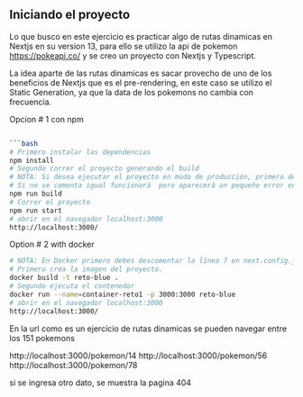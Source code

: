 ## Iniciando el proyecto

Lo que busco en este ejercicio es practicar algo de rutas dinamicas en Nextjs en su version 13, para ello se utilizo la api de pokemon https://pokeapi.co/ y se creo un proyecto con Nextjs y Typescript.

La idea aparte de las rutas dinamicas es sacar provecho de uno de los beneficios de Nextjs que es el pre-rendering, en este caso se utilizo el Static Generation, ya que la data de los pokemons no cambia con frecuencia.

Opcion # 1 con npm

````bash

```bash
# Primero instalar las dependencias
npm install
# Segundo correr el proyecto generando el build
# NOTA: Si desea ejecutar el proyecto en modo de producción, primero debe comentar en next.config.js la línea 7
# Si no se comenta igual funcionará  pero aparecerá un pequeño error en la consola
npm run build
# Correr el proyecto
npm run start
# abrir en el navegador localhost:3000
http://localhost:3000/
````

Option # 2 with docker

```bash
# NOTA: En Docker primero debes descomentar la línea 7 en next.config.js
# Primero crea la imagen del proyecto.
docker build -t reto-blue .
# Segundo ejecuta el contenedor
docker run --name=container-reto1 -p 3000:3000 reto-blue
# abrir en el navegador localhost:3000
http://localhost:3000/

```

En la url como es un ejercicio de rutas dinamicas se pueden navegar entre los 151 pokemons

http://localhost:3000/pokemon/14
http://localhost:3000/pokemon/56
http://localhost:3000/pokemon/78

si se ingresa otro dato, se muestra la pagina 404
